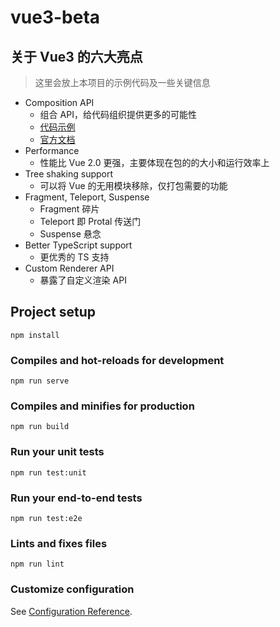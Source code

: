 # vue3-beta

## 关于 Vue3 的六大亮点

> 这里会放上本项目的示例代码及一些关键信息

- Composition API
  - 组合 API，给代码组织提供更多的可能性
  - [代码示例](./src/views/CompositionAPI.vue)
  - [官方文档](https://composition-api.vuejs.org/)
- Performance
  - 性能比 Vue 2.0 更强，主要体现在包的的大小和运行效率上
- Tree shaking support
  - 可以将 Vue 的无用模块移除，仅打包需要的功能
- Fragment, Teleport, Suspense
  - Fragment 碎片
  - Teleport 即 Protal 传送门
  - Suspense 悬念
- Better TypeScript support
  - 更优秀的 TS 支持
- Custom Renderer API
  - 暴露了自定义渲染 API

## Project setup

```
npm install
```

### Compiles and hot-reloads for development

```
npm run serve
```

### Compiles and minifies for production

```
npm run build
```

### Run your unit tests

```
npm run test:unit
```

### Run your end-to-end tests

```
npm run test:e2e
```

### Lints and fixes files

```
npm run lint
```

### Customize configuration

See [Configuration Reference](https://cli.vuejs.org/config/).
